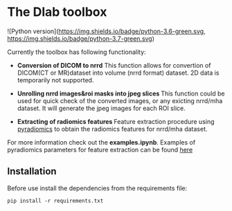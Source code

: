 # The Dlab toolbox

![Python version](https://img.shields.io/badge/python-3.6-green.svg, https://img.shields.io/badge/python-3.7-green.svg)

Currently the toolbox has following functionality:

* <b>Conversion of DICOM to nrrd</b>
This function allows for convertion of DICOM(CT or MR)dataset into volume (nrrd format) dataset. 2D data is temporarily not supported.

* <b>Unrolling nrrd images&roi masks into jpeg slices </b>
This function could be used for quick check of the converted images, or any exicting nrrd/mha dataset. It will generate the jpeg images for each ROI slice.

* <b>Extracting of radiomics features </b>
Feature extraction procedure using [pyradiomics](http://www.simpleitk.org/SimpleITK/resources/software.html) to obtain the radiomics features for nrrd/mha dataset.



For more information check out the <b>examples.ipynb</b>.
Examples of pyradiomics parameters for feature extraction can be found [here](https://github.com/Radiomics/pyradiomics/tree/master/examples/exampleSettings)


## Installation

Before use install the dependencies from the requirements file:

```
pip install -r requirements.txt
```


